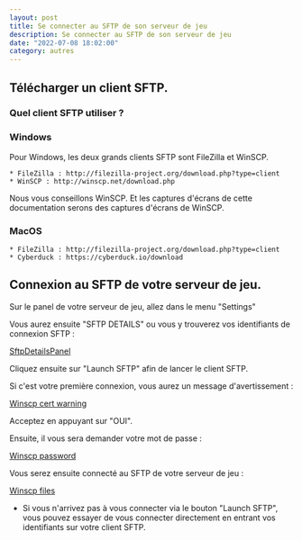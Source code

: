 ```yaml
---
layout: post
title: Se connecter au SFTP de son serveur de jeu
description: Se connecter au SFTP de son serveur de jeu
date: "2022-07-08 18:02:00"
category: autres
---
```


## Télécharger un client SFTP.

### Quel client SFTP utiliser ?

### Windows

Pour Windows, les deux grands clients SFTP sont FileZilla et WinSCP.

    * FileZilla : http://filezilla-project.org/download.php?type=client
    * WinSCP : http://winscp.net/download.php

Nous vous conseillons WinSCP. Et les captures d'écrans de cette documentation serons des captures d'écrans de WinSCP.

### MacOS

    * FileZilla : http://filezilla-project.org/download.php?type=client
    * Cyberduck : https://cyberduck.io/download

## Connexion au SFTP de votre serveur de jeu.

Sur le panel de votre serveur de jeu, allez dans le menu "Settings" 

Vous aurez ensuite "SFTP DETAILS" ou vous y trouverez vos identifiants de connexion SFTP :

[SftpDetailsPanel](/images/SFTP_Details_Panel.webp)

Cliquez ensuite sur "Launch SFTP" afin de lancer le client SFTP.

Si c'est votre première connexion, vous aurez un message d'avertissement :

[Winscp cert warning](/images/winscpcertwarning.webp)

Acceptez en appuyant sur "OUI".

Ensuite, il vous sera demander votre mot de passe :

[Winscp password](/images/winscppasswd.webp)

Vous serez ensuite connecté au SFTP de votre serveur de jeu :

[Winscp files](/images/winscpfiles.webp)

* Si vous n'arrivez pas à vous connecter via le bouton "Launch SFTP", vous pouvez essayer de vous connecter directement en entrant vos identifiants sur votre client SFTP.